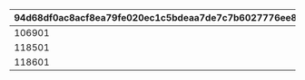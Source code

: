 |94d68df0ac8acf8ea79fe020ec1c5bdeaa7de7c7b6027776ee8a0419ab496157|431a0f83346e50bb957db561627574691140acca98603db36921d08bb803b117|
| --- | --- |
|106901|530701|
|118501|530700|
|118601|530702|